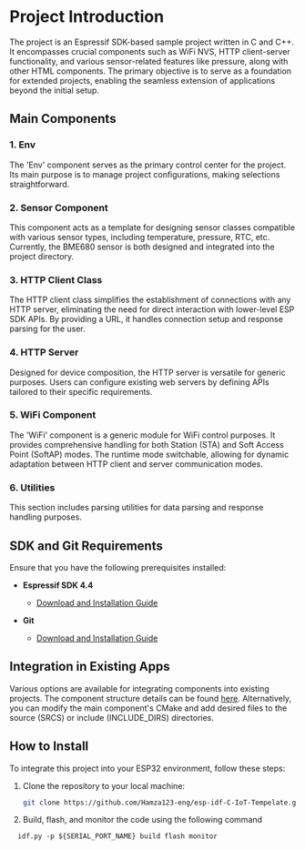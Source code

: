 # Project Introduction

The project is an Espressif SDK-based sample project written in C and C++. It encompasses crucial components such as WiFi NVS, HTTP client-server functionality, and various sensor-related features like pressure, along with other HTML components. The primary objective is to serve as a foundation for extended projects, enabling the seamless extension of applications beyond the initial setup.

## Main Components

### 1. Env
The 'Env' component serves as the primary control center for the project. Its main purpose is to manage project configurations, making selections straightforward.

### 2. Sensor Component
This component acts as a template for designing sensor classes compatible with various sensor types, including temperature, pressure, RTC, etc. Currently, the BME680 sensor is both designed and integrated into the project directory.

### 3. HTTP Client Class
The HTTP client class simplifies the establishment of connections with any HTTP server, eliminating the need for direct interaction with lower-level ESP SDK APIs. By providing a URL, it handles connection setup and response parsing for the user.

### 4. HTTP Server
Designed for device composition, the HTTP server is versatile for generic purposes. Users can configure existing web servers by defining APIs tailored to their specific requirements.

### 5. WiFi Component
The 'WiFi' component is a generic module for WiFi control purposes. It provides comprehensive handling for both Station (STA) and Soft Access Point (SoftAP) modes. The runtime mode switchable, allowing for dynamic adaptation between HTTP client and server communication modes.

### 6. Utilities
This section includes parsing utilities for data parsing and response handling purposes.

## SDK and Git Requirements

Ensure that you have the following prerequisites installed:

- **Espressif SDK 4.4**
  - [Download and Installation Guide](https://docs.espressif.com/projects/esp-idf/en/latest/esp32/get-started/index.html)

- **Git**
  - [Download and Installation Guide](https://git-scm.com/book/en/v2/Getting-Started-Installing-Git)

## Integration in Existing Apps

Various options are available for integrating components into existing projects. The component structure details can be found [here](https://docs.espressif.com/projects/esp-idf/en/stable/esp32/api-guides/build-system.html). Alternatively, you can modify the main component's CMake and add desired files to the source (SRCS) or include (INCLUDE_DIRS) directories.

## How to Install

To integrate this project into your ESP32 environment, follow these steps:

1. Clone the repository to your local machine:

   ```bash
   git clone https://github.com/Hamza123-eng/esp-idf-C-IoT-Tempelate.git

2. Build, flash, and monitor the code using the following command

```
  idf.py -p ${SERIAL_PORT_NAME} build flash monitor
``` 
